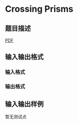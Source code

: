 # Crossing Prisms

## 题目描述

[problemUrl]: https://uva.onlinejudge.org/index.php?option=com_onlinejudge&Itemid=8&category=446&page=show_problem&problem=4084

[PDF](https://uva.onlinejudge.org/external/13/p1338.pdf)

## 输入输出格式

### 输入格式

### 输出格式

## 输入输出样例

暂无测试点

